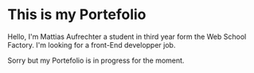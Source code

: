 # This is my Portefolio

Hello, I'm Mattias Aufrechter a student in third year form the Web School Factory. I'm looking for a front-End developper job.

Sorry but my Portefolio is in progress for the moment. 
